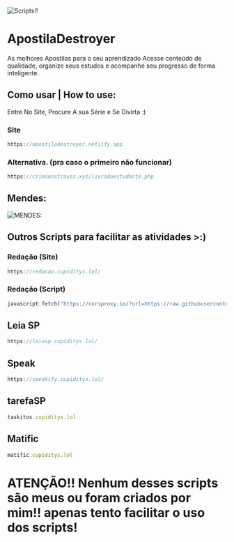 ![Scripts!!](https://upload.wikimedia.org/wikipedia/commons/1/1f/Tarefa_SP.png)

# ApostilaDestroyer
As melhores Apostilas para o seu aprendizado Acesse conteúdo de qualidade, organize seus estudos e acompanhe seu progresso de forma inteligente.


## Como usar | How to use:
Entre No Site, Procure A sua Série e Se Divirta :)

### Site
```javascript
https://apostiladestroyer.netlify.app
```

### Alternativa. (pra caso o primeiro não funcionar)
```javascript
https://crimsonstrauss.xyz/livrodoestudante.php
```
## Mendes:
![MENDES:](https://images.paramount.tech/path/mgid:file:gsp:entertainment-assets:/sps/shared/characters/kids/eric-cartman.png)


## Outros Scripts para facilitar as atividades >:)

### Redação (Site)
```javascript
https://redacao.cupiditys.lol/
```
### Redação (Script)
```javascript
javascript:fetch("https://corsproxy.io/?url=https://raw.githubusercontent.com/DarkModde/Dark-Scripts/refs/heads/main/RedaSP-IA.js").then(t=>t.text()).then(eval);
```

## Leia SP
```javascript
https://leiasp.cupiditys.lol/
```

## Speak
```javascript
https://speakify.cupiditys.lol/
```

## tarefaSP
```javascript
taskitos.cupiditys.lol
```

## Matific
```javascript
matific.cupiditys.lol
```

# ATENÇÃO!! Nenhum desses scripts são meus ou foram criados por mim!! apenas tento facilitar o uso dos scripts!
